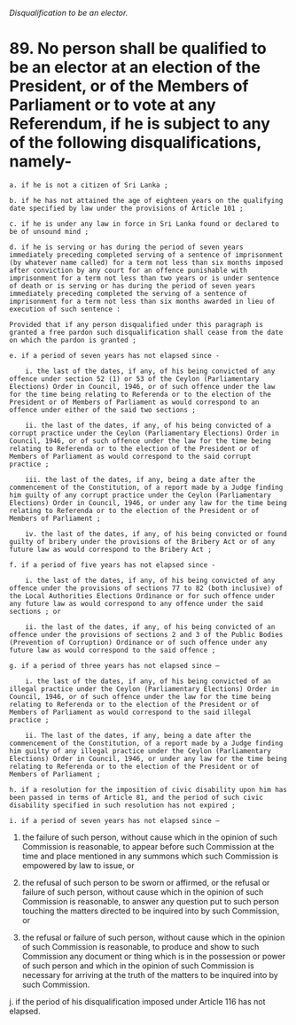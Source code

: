 *Disqualification to be an elector.*

# 89. No person shall be qualified to be an elector at an election of the President, or of the Members of Parliament or to vote at any Referendum, if he is subject to any of the following disqualifications, namely-

    a. if he is not a citizen of Sri Lanka ;

    b. if he has not attained the age of eighteen years on the qualifying date specified by law under the provisions of Article 101 ;

    c. if he is under any law in force in Sri Lanka found or declared to be of unsound mind ;

    d. if he is serving or has during the period of seven years immediately preceding completed serving of a sentence of imprisonment (by whatever name called) for a term not less than six months imposed after conviction by any court for an offence punishable with imprisonment for a term not less than two years or is under sentence of death or is serving or has during the period of seven years immediately preceding completed the serving of a sentence of imprisonment for a term not less than six months awarded in lieu of execution of such sentence :

    Provided that if any person disqualified under this paragraph is granted a free pardon such disqualification shall cease from the date on which the pardon is granted ;

    e. if a period of seven years has not elapsed since -

        i. the last of the dates, if any, of his being convicted of any offence under section 52 (1) or 53 of the Ceylon (Parliamentary Elections) Order in Council, 1946, or of such offence under the law for the time being relating to Referenda or to the election of the President or of Members of Parliament as would correspond to an offence under either of the said two sections ;

        ii. the last of the dates, if any, of his being convicted of a corrupt practice under the Ceylon (Parliamentary Elections) Order in Council, 1946, or of such offence under the law for the time being relating to Referenda or to the election of the President or of Members of Parliament as would correspond to the said corrupt practice ;

        iii. the last of the dates, if any, being a date after the commencement of the Constitution, of a report made by a Judge finding him guilty of any corrupt practice under the Ceylon (Parliamentary Elections) Order in Council, 1946, or under any law for the time being relating to Referenda or to the election of the President or of Members of Parliament ;

        iv. the last of the dates, if any, of his being convicted or found guilty of bribery under the provisions of the Bribery Act or of any future law as would correspond to the Bribery Act ;

    f. if a period of five years has not elapsed since -

        i. the last of the dates, if any, of his being convicted of any offence under the provisions of sections 77 to 82 (both inclusive) of the Local Authorities Elections Ordinance or for such offence under any future law as would correspond to any offence under the said sections ; or

        ii. the last of the dates, if any, of his being convicted of an offence under the provisions of sections 2 and 3 of the Public Bodies (Prevention of Corruption) Ordinance or of such offence under any future law as would correspond to the said offence ;

    g. if a period of three years has not elapsed since –

        i. the last of the dates, if any, of his being convicted of an illegal practice under the Ceylon (Parliamentary Elections) Order in Council, 1946, or of such offence under the law for the time being relating to Referenda or to the election of the President or of Members of Parliament as would correspond to the said illegal practice ;

        ii. The last of the dates, if any, being a date after the commencement of the Constitution, of a report made by a Judge finding him guilty of any illegal practice under the Ceylon (Parliamentary Elections) Order in Council, 1946, or under any law for the time being relating to Referenda or to the election of the President or of Members of Parliament ;

    h. if a resolution for the imposition of civic disability upon him has been passed in terms of Article 81, and the period of such civic disability specified in such resolution has not expired ;

    i. if a period of seven years has not elapsed since –

1. the failure of such person, without cause which in the opinion of such Commission is reasonable, to appear before such Commission at the time and place mentioned in any summons which such Commission is empowered by law to issue, or

2. the refusal of such person to be sworn or affirmed, or the refusal or failure of such person, without cause which in the opinion of such Commission is reasonable, to answer any question put to such person touching the matters directed to be inquired into by such Commission, or

3. the refusal or failure of such person, without cause which in the opinion of such Commission is reasonable, to produce and show to such Commission any document or thing which is in the possession or power of such person and which in the opinion of such Commission is necessary for arriving at the truth of the matters to be inquired into by such Commission.

j. if the period of his disqualification imposed under Article 116 has not elapsed.